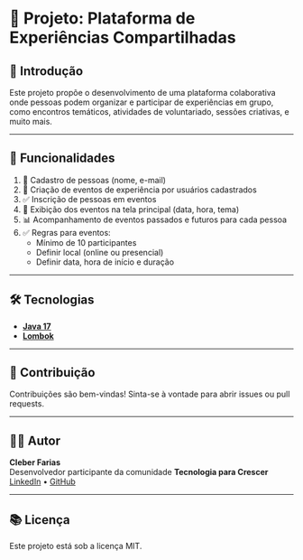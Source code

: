 # 🌟 Projeto: Plataforma de Experiências Compartilhadas

## 📌 Introdução

Este projeto propõe o desenvolvimento de uma plataforma colaborativa onde pessoas podem organizar e participar de experiências em grupo, como encontros temáticos, atividades de voluntariado, sessões criativas, e muito mais.

---

## 🔧 Funcionalidades
1. 👤 Cadastro de pessoas (nome, e-mail)
2. 📅 Criação de eventos de experiência por usuários cadastrados
3. ✅ Inscrição de pessoas em eventos
4. 📜 Exibição dos eventos na tela principal (data, hora, tema)
5. 📊 Acompanhamento de eventos passados e futuros para cada pessoa
6. ✅ Regras para eventos:
    - Mínimo de 10 participantes
    - Definir local (online ou presencial)
    - Definir data, hora de início e duração
---
## 🛠 Tecnologias

- **[Java 17](https://www.oracle.com/java)**
- **[Lombok](https://projectlombok.org)**

---
## 🤝 Contribuição
Contribuições são bem-vindas! Sinta-se à vontade para abrir issues ou pull requests.

---
## 🧑‍💻 Autor
**Cleber Farias**  
Desenvolvedor participante da comunidade **Tecnologia para Crescer**  
[LinkedIn](https://www.linkedin.com/in/cleberfarias/) • [GitHub](https://github.com/cleberjunior)

---
## 📚 Licença
Este projeto está sob a licença MIT.
